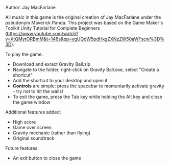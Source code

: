 Author: Jay MacFarlane

All music in this game is the original creation of Jay MacFarlane under the pseudonym Maverick Panda.
This project was based on the Game Maker's Toolkit Unity Tutorial for Complete Beginners (https://www.youtube.com/watch?v=XtQMytORBmM&t=146s&pp=ygUQdW5pdHkgZXNzZW50aWFscw%3D%3D).

To play the game:
- Download and exract Gravity Ball.zip
- Navigate to the folder, right-click on Gravity Ball.exe, select "Create a shortcut"
- Add the shortcut to your desktop and open it
- **Controls** are simple: press the spacebar to momentarily activate gravity - try not to hit the walls!
- To exit the game, press the Tab key while holding the Alt key and close the game window


Additional features added:
- High score
- Game over screen
- Gravity mechanic (rather than flying)
- Original soundtrack


Future features:
- An exit button to close the game
